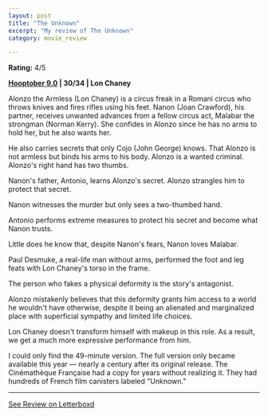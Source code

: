 ```yaml
---
layout: post
title: "The Unknown"
excerpt: "My review of The Unknown"
category: movie_review

---
```


**Rating:** 4/5

<b><a href="https://boxd.it/pOmcY/detail">Hooptober 9.0</a> | 30/34 | Lon Chaney</b>

Alonzo the Armless (Lon Chaney) is a circus freak in a Romani circus who throws knives and fires rifles using his feet. Nanon (Joan Crawford), his partner, receives unwanted advances from a fellow circus act, Malabar the strongman (Norman Kerry). She confides in Alonzo since he has no arms to hold her, but he also wants her.

He also carries secrets that only Cojo (John George) knows. That Alonzo is not armless but binds his arms to his body. Alonzo is a wanted criminal. Alonzo's right hand has two thumbs.

Nanon's father, Antonio, learns Alonzo's secret. Alonzo strangles him to protect that secret.

Nanon witnesses the murder but only sees a two-thumbed hand.

Antonio performs extreme measures to protect his secret and become what Nanon trusts.

Little does he know that, despite Nanon's fears, Nanon loves Malabar.

Paul Desmuke, a real-life man without arms, performed the foot and leg feats with Lon Chaney's torso in the frame.

The person who fakes a physical deformity is the story's antagonist.

Alonzo mistakenly believes that this deformity grants him access to a world he wouldn't have otherwise, despite it being an alienated and marginalized place with superficial sympathy and limited life choices.

Lon Chaney doesn't transform himself with makeup in this role. As a result, we get a much more expressive performance from him.

I could only find the 49-minute version. The full version only became available this year — nearly a century after its original release. The Cinémathèque Française had a copy for years without realizing it. They had hundreds of French film canisters labeled "Unknown."

<hr>

[See Review on Letterboxd](https://boxd.it/5dXzul)
